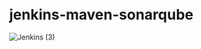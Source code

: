 # jenkins-maven-sonarqube

![Jenkins (3)](https://github.com/abhishekishor/jenkins-maven-sonarqube/assets/121818867/3cd65542-4670-4284-b816-bac48b384f47)
